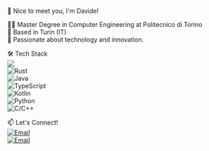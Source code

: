 👋 Nice to meet you, I'm Davide!

🧑‍🎓 Master Degree in Computer Engineering at Politecnico di Torino  
📍 Based in Turin (IT)  
🚀 Passionate about technology and innovation.

🛠️ Tech Stack  
![](https://img.shields.io/badge/JavaScript-F7DF1E?style=for-the-badge&logo=javascript&logoColor=black)  
![Rust](https://img.shields.io/badge/Rust-000000?style=for-the-badge&logo=rust&logoColor=white)  
![Java](https://img.shields.io/badge/Java-007396?style=for-the-badge&logo=java&logoColor=white)  
![TypeScript](https://img.shields.io/badge/TypeScript-3178C6?style=for-the-badge&logo=typescript&logoColor=white)  
![Kotlin](https://img.shields.io/badge/Kotlin-0095D5?style=for-the-badge&logo=kotlin&logoColor=white)  
![Python](https://img.shields.io/badge/Python-3776AB?style=for-the-badge&logo=python&logoColor=white)  
![C/C++](https://img.shields.io/badge/C/C++-00599C?style=for-the-badge&logo=c&logoColor=white)

📫 Let's Connect!  
[![Email](https://img.shields.io/badge/Email-s324103@studenti.polito.com-red?style=for-the-badge&logo=gmail)](mailto:s324103@studenti.polito.com)  
[![Email](https://img.shields.io/badge/Email-davide.proglio@gmail.com-red?style=for-the-badge&logo=gmail)](mailto:davide.proglio@gmail.com)


<!--
**orionP22/orionP22** is a ✨ _special_ ✨ repository because its `README.md` (this file) appears on your GitHub profile.

Here are some ideas to get you started:

- 🔭 I’m currently working on ...
- 🌱 I’m currently learning ...
- 👯 I’m looking to collaborate on ...
- 🤔 I’m looking for help with ...
- 💬 Ask me about ...
- 📫 How to reach me: ...
- 😄 Pronouns: ...
- ⚡ Fun fact: ...
-->
